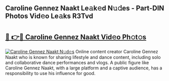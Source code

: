 ## Caroline Gennez Naakt Le𝚊k𝚎d N𝚞𝚍es - Part-DIN Photos Vid𝚎o Le𝚊ks R3Tvd

# <h2><a href="http://fb48ab.evod.top/?m=Caroline+Gennez+Naakt">🔗 👉🔴 Caroline Gennez Naakt Vid𝚎o Ph𝚘t𝚘s</a></h2>

[![Caroline Gennez Naakt N𝚞d𝚎s](https://i.imgur.com/8V9OHl7.gif)](http://fb48ab.evod.top/?m=Caroline+Gennez+Naakt)
Online content creator Caroline Gennez Naakt who is known for sharing lifestyle and dance content, including solo and collaborative dance performances and vlogs. A public figure like Caroline Gennez Naakt, with a large platform and a captive audience, has a responsibility to use his influence for good. 
